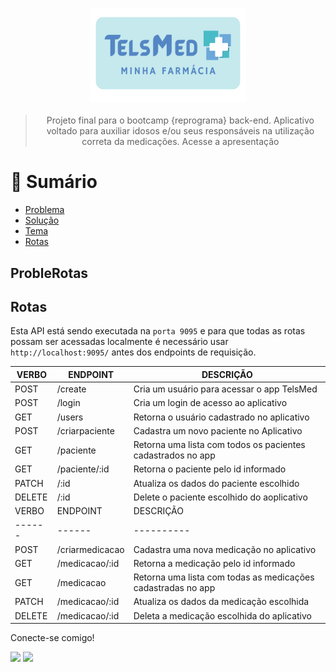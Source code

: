 
<h3 align="center"> 
<img alt="TELSMED-LOGO" height="150" width="250"  src="TELSMED-LOGO.png"><br> 
</h3>

<div align = "center">

> Projeto final para o bootcamp {reprograma} back-end. Aplicativo voltado para auxiliar
idosos e/ou seus responsáveis na utilização correta da medicações. Acesse a apresentação 
<!-- [aqui!](https://www.canva.com/design/DAFHis5Rtuc/1UVpdijDOwMYiR4ux6eQWQ/view?utm_content=DAFHis5Rtuc&utm_campaign=designshare&utm_medium=link&utm_source=publishsharelink) -->

</div>

#  📑 **Sumário**

- [Problema](#problema)
- [Solução](#solução)
- [Tema](#tema)
- [Rotas](#rotas)


## **ProbleRotas**


## **Rotas**
Esta API está sendo executada na `porta 9095` e para que todas as rotas possam ser acessadas localmente é necessário usar `http://localhost:9095/` antes dos endpoints de requisição.

|VERBO | ENDPOINT | DESCRIÇÃO|
|------|------|----------|
|POST | /create | Cria um usuário para acessar o app TelsMed|
|POST | /login | Cria um login de acesso ao aplicativo|
|GET | /users | Retorna o usuário cadastrado no aplicativo|
|POST | /criarpaciente| Cadastra um novo paciente no Aplicativo|
|GET | /paciente| Retorna uma lista com todos os pacientes cadastrados no app|
|GET | /paciente/:id| Retorna o paciente pelo id informado|
|PATCH | /:id | Atualiza os dados do paciente escolhido|
|DELETE | /:id | Delete o paciente escolhido do aoplicativo| 
|VERBO | ENDPOINT | DESCRIÇÃO|
|------|------|----------|
|POST | /criarmedicacao | Cadastra uma nova medicação no aplicativo|
|GET | /medicacao/:id | Retorna a medicação pelo id informado|
|GET | /medicacao | Retorna uma lista com todas as medicações cadastradas no app|
|PATCH | /medicacao/:id | Atualiza os dados da medicação escolhida|
|DELETE | /medicacao/:id | Deleta a medicação escolhida do aplicativo|


Conecte-se comigo! 

<div>
  <a href = "mailto: leticia.souzaprogramacao@gmail.com"><img src="https://img.shields.io/badge/-Gmail-%23EA4335?style=for-the-badge&logo=gmail&logoColor=white" target="_blank"></a>
  <a href="https://www.linkedin.com/in/leticia--araujo/" target="_blank"><img src="https://img.shields.io/badge/-LinkedIn-%230077B5?style=for-the-badge&logo=linkedin&logoColor=white" target="_blank"></a>
  </div>

##